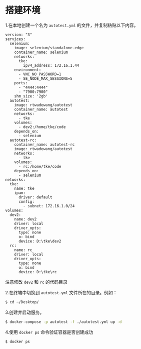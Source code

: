 # 搭建环境

1.在本地创建一个名为 `autotest.yml` 的文件，并复制粘贴以下内容。
```yaml{48,55}
version: "3"
services:
  selenium:
    image: selenium/standalone-edge
    container_name: selenium
    networks:
      tke:
        ipv4_address: 172.16.1.44
    environment:
      - VNC_NO_PASSWORD=1
      - SE_NODE_MAX_SESSIONS=5
    ports:
      - "4444:4444"
      - "7900:7900"
    shm_size: '2gb'
  autotest:
    image: rtwadewang/autotest
    container_name: autotest
    networks:
      - tke
    volumes:
      - dev2:/home/tke/code
    depends_on:
      - selenium
  autotest-rc:
    container_name: autotest-rc
    image: rtwadewang/autotest
    networks:
      - tke
    volumes:
      - rc:/home/tke/code
    depends_on:
      - selenium
networks:
  tke:
    name: tke
    ipam:
      driver: default
      config:
        - subnet: 172.16.1.0/24
volumes:
  dev2:
    name: dev2
    driver: local
    driver_opts:
      type: none
      o: bind
      device: D:\tke\dev2
  rc:
    name: rc
    driver: local
    driver_opts:
      type: none
      o: bind
      device: D:\tke\rc
```
注意修改 `dev2` 和 `rc` 的代码目录

2.在终端中切换到 `autotest.yml` 文件所在的目录。例如：
```sh
$ cd ~/Desktop/
```

3.创建并启动服务。
```sh
$ docker-compose -p autotest -f ./autotest.yml up -d
```

4.使用 `docker ps` 命令验证容器是否创建成功
```sh
$ docker ps
```